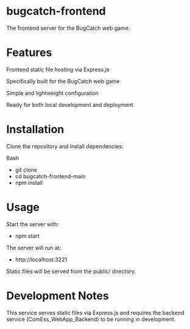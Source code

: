 # bugcatch-frontend

The frontend server for the BugCatch web game.

# Features

Frontend static file hosting via Express.js

Specifically built for the BugCatch web game

Simple and lightweight configuration

Ready for both local development and deployment

# Installation

Clone the repository and install dependencies:

Bash
- git clone <repo-url>
- cd bugcatch-frontend-main
- npm install

# Usage

Start the server with:

- npm start


The server will run at:

- http://localhost:3221


Static files will be served from the public/ directory.

# Development Notes

This service serves static files via Express.js and requires the backend service (ComEss_WebApp_Backend) to be running in development.
